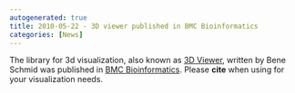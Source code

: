 ```yaml
---
autogenerated: true
title: 2010-05-22 - 3D viewer published in BMC Bioinformatics
categories: [News]
---
```


The library for 3d visualization, also known as [3D Viewer](/plugins/3d-viewer), written by Bene Schmid was published in [BMC Bioinformatics](http://www.biomedcentral.com/1471-2105/11/274/abstract). Please <b>cite</b> when using for your visualization needs.


